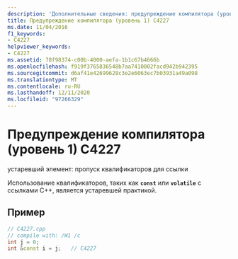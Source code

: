 ```yaml
---
description: 'Дополнительные сведения: предупреждение компилятора (уровень 1) C4227'
title: Предупреждение компилятора (уровень 1) C4227
ms.date: 11/04/2016
f1_keywords:
- C4227
helpviewer_keywords:
- C4227
ms.assetid: 78f98374-c00b-4000-aefa-1b1c67b4666b
ms.openlocfilehash: f919f3765836548b7aa7410002facd942b942395
ms.sourcegitcommit: d6af41e42699628c3e2e6063ec7b03931a49a098
ms.translationtype: MT
ms.contentlocale: ru-RU
ms.lasthandoff: 12/11/2020
ms.locfileid: "97266329"
---
```

# <a name="compiler-warning-level-1-c4227"></a>Предупреждение компилятора (уровень 1) C4227

устаревший элемент: пропуск квалификаторов для ссылки

Использование квалификаторов, таких как **`const`** или **`volatile`** с ссылками C++, является устаревшей практикой.

## <a name="example"></a>Пример

```cpp
// C4227.cpp
// compile with: /W1 /c
int j = 0;
int &const i = j;   // C4227
```
